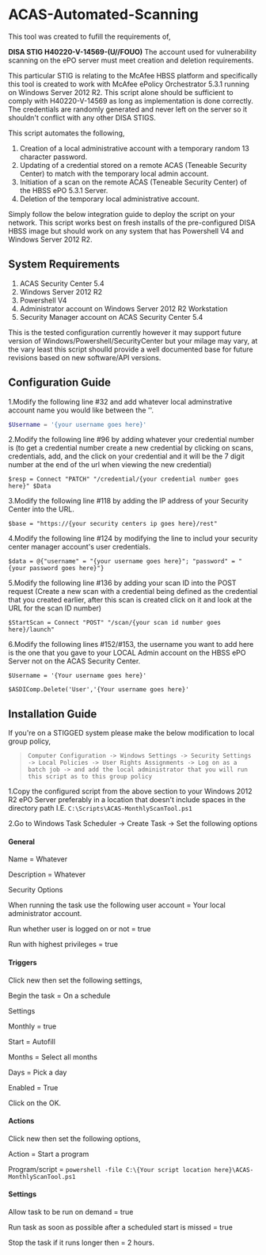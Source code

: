 # ACAS-Automated-Scanning
This tool was created to fufill the requirements of,

**DISA STIG H40220-V-14569-(U//FOUO)** The account used for vulnerability scanning on the ePO server must meet creation and deletion requirements.

This particular STIG is relating to the McAfee HBSS platform and specifically this tool is created to work with McAfee ePolicy Orchestrator 5.3.1 running on Windows Server 2012 R2. This script alone should be sufficient to comply with H40220-V-14569 as long as implementation is done correctly. The credentials are randomly generated and never left on the server so it shouldn't conflict with any other DISA STIGS.

This script automates the following,

1. Creation of a local administrative account with a temporary random 13 character password.
2. Updating of a credential stored on a remote ACAS (Teneable Security Center) to match with the temporary local admin account.
3. Initiation of a scan on the remote ACAS (Teneable Security Center) of the HBSS ePO 5.3.1 Server.
4. Deletion of the temporary local administrative account.

Simply follow the below integration guide to deploy the script on your network. This script works best on fresh installs of the pre-configured DISA HBSS image but should work on any system that has Powershell V4 and Windows Server 2012 R2.

## System Requirements

1. ACAS Security Center 5.4
2. Windows Server 2012 R2
3. Powershell V4
4. Administrator account on Windows Server 2012 R2 Workstation
5. Security Manager account on ACAS Security Center 5.4 

This is the tested configuration currently however it may support future version of Windows/Powershell/SecurityCenter but your milage may vary, at the vary least this script shoulld provide a well documented base for future revisions based on new software/API versions.

## Configuration Guide

1.Modify the following line #32 and add whatever local adminstrative account name you would like between the ''.

```powershell
$Username = '{your username goes here}'
```
2.Modify the following line #96 by adding whatever your credential number is (to get a credential number create a new credential by clicking on scans, credentials, add, and the click on your credential and it will be the 7 digit number at the end of the url when viewing the new credential)

```$resp = Connect "PATCH" "/credential/{your credential number goes here}" $Data```

3.Modify the following line #118 by adding the IP address of your Security Center into the URL.

```$base = "https://{your security centers ip goes here}/rest"```

4.Modify the following line #124 by modifying the line to includ your security center manager account's user credentials.

```$data = @{"username" = "{your username goes here}"; "password" = "{your password goes here}"}```

5.Modify the following line #136 by adding your scan ID into the POST request (Create a new scan with a credential being defined as the credential that you created earlier, after this scan is created click on it and look at the URL for the scan ID number)

```$StartScan = Connect "POST" "/scan/{your scan id number goes here}/launch"```

6.Modify the following lines #152/#153, the username you want to add here is the one that you gave to your LOCAL Admin account on the HBSS ePO Server not on the ACAS Security Center.

```$Username = '{Your username goes here}'``` 

```$ASDIComp.Delete('User','{Your username goes here}'```


## Installation Guide

If you're on a STIGGED system please make the below modification to local group policy,

> ```Computer Configuration -> Windows Settings -> Security Settings -> Local Policies -> User Rights Assignments -> Log on as a batch job -> and add the local administrator that you will run this script as to this group policy```

1.Copy the configured script from the above section to your Windows 2012 R2 ePO Server preferably in a location that doesn't include spaces in the directory path I.E. `C:\Scripts\ACAS-MonthlyScanTool.ps1`

2.Go to Windows Task Scheduler -> Create Task -> Set the following options


#### General
Name = Whatever

Description = Whatever


Security Options

When running the task use the following user account = Your local administrator account.

Run whether user is logged on or not = true

Run with highest privileges = true


#### Triggers

Click new then set the following settings,


Begin the task = On a schedule


Settings


Monthly = true


Start = Autofill

Months = Select all months


Days = Pick a day


Enabled = True


Click on the OK.

#### Actions

Click new then set the following options,


Action = Start a program


Program/script = `powershell -file C:\{Your script location here}\ACAS-MonthlyScanTool.ps1`

#### Settings

Allow task to be run on demand = true

Run task as soon as possible after a scheduled start is missed = true

Stop the task if it runs longer then = 2 hours.
